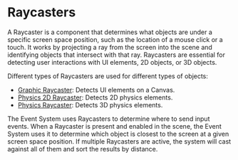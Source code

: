 # Raycasters

A Raycaster is a component that determines what objects are under a specific screen space position, such as the location of a mouse click or a touch. It works by projecting a ray from the screen into the scene and identifying objects that intersect with that ray. Raycasters are essential for detecting user interactions with UI elements, 2D objects, or 3D objects.

Different types of Raycasters are used for different types of objects:

- [Graphic Raycaster](script-GraphicRaycaster.md): Detects UI elements on a Canvas.
- [Physics 2D Raycaster](script-Physics2DRaycaster.md): Detects 2D physics elements.
- [Physics Raycaster](script-PhysicsRaycaster.md): Detects 3D physics elements.

The Event System uses Raycasters to determine where to send input events. When a Raycaster is present and enabled in the scene, the Event System uses it to determine which object is closest to the screen at a given screen space position.  If multiple Raycasters are active, the system will cast against all of them and sort the results by distance.